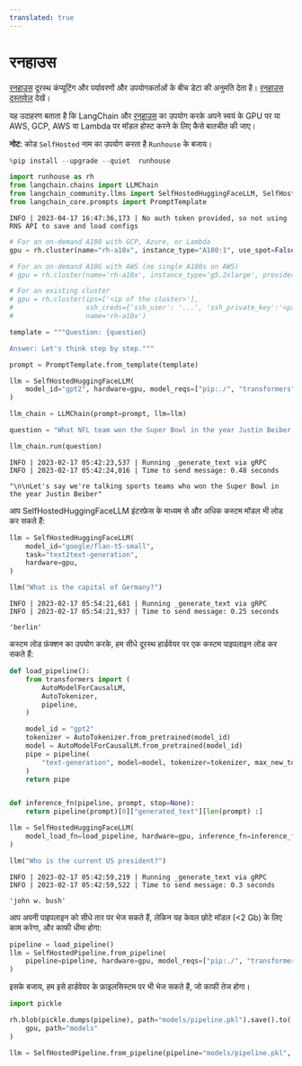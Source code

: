 ```yaml
---
translated: true
---
```


# रनहाउस

[रनहाउस](https://github.com/run-house/runhouse) दूरस्थ कंप्यूटिंग और पर्यावरणों और उपयोगकर्ताओं के बीच डेटा की अनुमति देता है। [रनहाउस दस्तावेज़](https://runhouse-docs.readthedocs-hosted.com/en/latest/) देखें।

यह उदाहरण बताता है कि LangChain और [रनहाउस](https://github.com/run-house/runhouse) का उपयोग करके अपने स्वयं के GPU पर या AWS, GCP, AWS या Lambda पर मॉडल होस्ट करने के लिए कैसे बातचीत की जाए।

**नोट**: कोड `SelfHosted` नाम का उपयोग करता है `Runhouse` के बजाय।

```python
%pip install --upgrade --quiet  runhouse
```

```python
import runhouse as rh
from langchain.chains import LLMChain
from langchain_community.llms import SelfHostedHuggingFaceLLM, SelfHostedPipeline
from langchain_core.prompts import PromptTemplate
```

```output
INFO | 2023-04-17 16:47:36,173 | No auth token provided, so not using RNS API to save and load configs
```

```python
# For an on-demand A100 with GCP, Azure, or Lambda
gpu = rh.cluster(name="rh-a10x", instance_type="A100:1", use_spot=False)

# For an on-demand A10G with AWS (no single A100s on AWS)
# gpu = rh.cluster(name='rh-a10x', instance_type='g5.2xlarge', provider='aws')

# For an existing cluster
# gpu = rh.cluster(ips=['<ip of the cluster>'],
#                  ssh_creds={'ssh_user': '...', 'ssh_private_key':'<path_to_key>'},
#                  name='rh-a10x')
```

```python
template = """Question: {question}

Answer: Let's think step by step."""

prompt = PromptTemplate.from_template(template)
```

```python
llm = SelfHostedHuggingFaceLLM(
    model_id="gpt2", hardware=gpu, model_reqs=["pip:./", "transformers", "torch"]
)
```

```python
llm_chain = LLMChain(prompt=prompt, llm=llm)
```

```python
question = "What NFL team won the Super Bowl in the year Justin Beiber was born?"

llm_chain.run(question)
```

```output
INFO | 2023-02-17 05:42:23,537 | Running _generate_text via gRPC
INFO | 2023-02-17 05:42:24,016 | Time to send message: 0.48 seconds
```

```output
"\n\nLet's say we're talking sports teams who won the Super Bowl in the year Justin Beiber"
```

आप SelfHostedHuggingFaceLLM इंटरफ़ेस के माध्यम से और अधिक कस्टम मॉडल भी लोड कर सकते हैं:

```python
llm = SelfHostedHuggingFaceLLM(
    model_id="google/flan-t5-small",
    task="text2text-generation",
    hardware=gpu,
)
```

```python
llm("What is the capital of Germany?")
```

```output
INFO | 2023-02-17 05:54:21,681 | Running _generate_text via gRPC
INFO | 2023-02-17 05:54:21,937 | Time to send message: 0.25 seconds
```

```output
'berlin'
```

कस्टम लोड फ़ंक्शन का उपयोग करके, हम सीधे दूरस्थ हार्डवेयर पर एक कस्टम पाइपलाइन लोड कर सकते हैं:

```python
def load_pipeline():
    from transformers import (
        AutoModelForCausalLM,
        AutoTokenizer,
        pipeline,
    )

    model_id = "gpt2"
    tokenizer = AutoTokenizer.from_pretrained(model_id)
    model = AutoModelForCausalLM.from_pretrained(model_id)
    pipe = pipeline(
        "text-generation", model=model, tokenizer=tokenizer, max_new_tokens=10
    )
    return pipe


def inference_fn(pipeline, prompt, stop=None):
    return pipeline(prompt)[0]["generated_text"][len(prompt) :]
```

```python
llm = SelfHostedHuggingFaceLLM(
    model_load_fn=load_pipeline, hardware=gpu, inference_fn=inference_fn
)
```

```python
llm("Who is the current US president?")
```

```output
INFO | 2023-02-17 05:42:59,219 | Running _generate_text via gRPC
INFO | 2023-02-17 05:42:59,522 | Time to send message: 0.3 seconds
```

```output
'john w. bush'
```

आप अपनी पाइपलाइन को सीधे तार पर भेज सकते हैं, लेकिन यह केवल छोटे मॉडल (<2 Gb) के लिए काम करेगा, और काफी धीमा होगा:

```python
pipeline = load_pipeline()
llm = SelfHostedPipeline.from_pipeline(
    pipeline=pipeline, hardware=gpu, model_reqs=["pip:./", "transformers", "torch"]
)
```

इसके बजाय, हम इसे हार्डवेयर के फ़ाइलसिस्टम पर भी भेज सकते हैं, जो काफी तेज होगा।

```python
import pickle

rh.blob(pickle.dumps(pipeline), path="models/pipeline.pkl").save().to(
    gpu, path="models"
)

llm = SelfHostedPipeline.from_pipeline(pipeline="models/pipeline.pkl", hardware=gpu)
```
